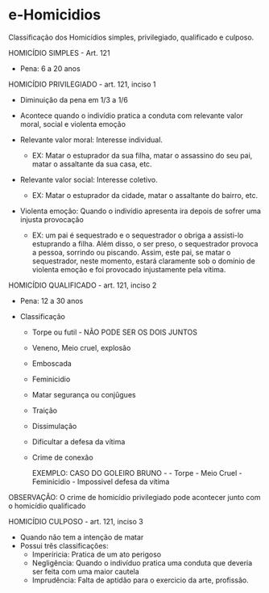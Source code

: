 # e-Homicidios
Classificação dos Homicídios simples, privilegiado, qualificado e culposo.


HOMICÍDIO SIMPLES - Art. 121
   - Pena: 6 a 20 anos
   
HOMICÍDIO PRIVILEGIADO - art. 121, inciso 1
   - Diminuiçâo da pena em 1/3 a 1/6
   - Acontece quando o indivídio pratica a conduta com relevante valor moral, social e violenta emoção
   
   - Relevante valor moral: Interesse individual.
     - EX: Matar o estuprador da sua filha, matar o assassino do seu pai, matar o assaltante da sua casa, etc.
   - Relevante valor social: Interesse coletivo.
     - EX: Matar o estuprador da cidade, matar o assaltante do bairro, etc.
   - Violenta emoçâo: Quando o indivídio apresenta ira depois de sofrer uma injusta provocaçâo
     - EX: um pai é sequestrado e o sequestrador o obriga a assisti-lo estuprando a filha. Além disso, o ser preso, o sequestrador provoca a pessoa, sorrindo ou piscando. Assim, este pai, se matar o sequestrador, neste momento, estará claramente sob o domínio de violenta emoção e foi provocado injustamente pela vítima.
 
 HOMICÍDIO QUALIFICADO - art. 121, inciso 2
   - Pena: 12 a 30 anos
   
   - Classificaçâo
     - Torpe ou futil - NÃO PODE SER OS DOIS JUNTOS
     - Veneno, Meio cruel, explosão
     - Emboscada
     - Feminicidio
     - Matar segurança ou conjûgues
     - Traição
     - Dissimulaçâo
     - Dificultar a defesa da vítima
     - Crime de conexâo
     
       EXEMPLO: CASO DO GOLEIRO BRUNO - 
                - Torpe
                - Meio Cruel
                - Feminicidio
                - Impossivel defesa da vítima
     
 OBSERVAÇÂO: O crime de homicídio privilegiado pode acontecer junto com o homicídio qualificado
 
 HOMICÍDIO CULPOSO - art. 121, inciso 3
   - Quando não tem a intenção de matar
   - Possui três classificaçôes:
     - Imperíricia: Pratica de um ato perigoso
     - Negligência: Quando o indivíduo pratica uma conduta que deveria ser feita com uma maior cautela 
     - Imprudência: Falta de aptidâo para o exercicio da arte, profissâo.
   
 
